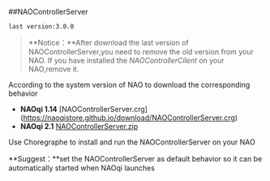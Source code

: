 ##NAOControllerServer

`last version:3.0.0`

>**Notice：**After download the last version of NAOControllerServer,you need to remove the old version from your NAO. If you have installed the *NAOControllerCilent* on your NAO,remove it.

According to the system version of  NAO to download the corresponding behavior

- **NAOqi 1.14**  [NAOControllerServer.crg] (https://naoqistore.github.io/download/NAOControllerServer.crg)
- **NAOqi 2.1**   [NAOControllerServer.zip](https://naoqistore.github.io/download/NAOControllerServer.zip)

Use Choregraphe to install and run the NAOControllerServer on your NAO

 **Suggest：**set the NAOControllerServer as default behavior so it can be automatically started when NAOqi launches